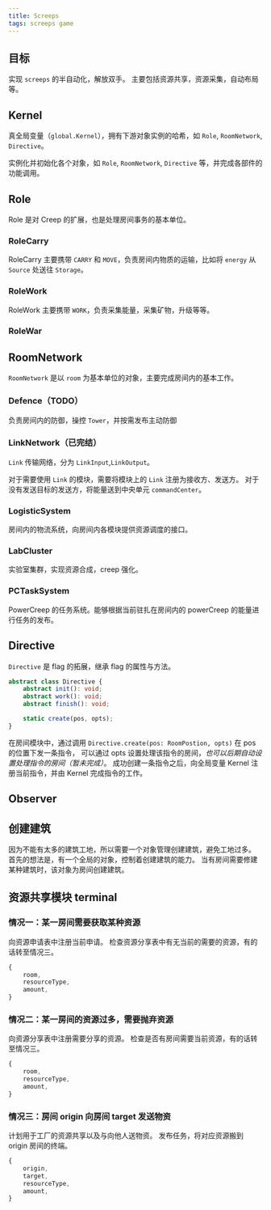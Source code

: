 ```yaml
---
title: Screeps
tags: screeps game
---
```


## 目标

实现 `screeps` 的半自动化，解放双手。
主要包括资源共享，资源采集，自动布局等。

## Kernel

真全局变量（`global.Kernel`），拥有下游对象实例的哈希，如 `Role`, `RoomNetwork`, `Directive`。

实例化并初始化各个对象，如 `Role`, `RoomNetwork`, `Directive` 等，并完成各部件的功能调用。

## Role

Role 是对 Creep 的扩展，也是处理房间事务的基本单位。

### RoleCarry

RoleCarry 主要携带 `CARRY` 和 `MOVE`，负责房间内物质的运输，比如将 `energy` 从 `Source` 处送往 `Storage`。

### RoleWork

RoleWork 主要携带 `WORK`，负责采集能量，采集矿物，升级等等。

### RoleWar

## RoomNetwork

`RoomNetwork` 是以 `room` 为基本单位的对象，主要完成房间内的基本工作。

### Defence（TODO）

负责房间内的防御，操控 `Tower`，并按需发布主动防御

### LinkNetwork（已完结）

`Link` 传输网络，分为 `LinkInput`,`LinkOutput`。

对于需要使用 `Link` 的模块，需要将模块上的 `Link` 注册为接收方、发送方。
对于没有发送目标的发送方，将能量送到中央单元 `commandCenter`。

### LogisticSystem

房间内的物流系统，向房间内各模块提供资源调度的接口。

### LabCluster

实验室集群，实现资源合成，creep 强化。

### PCTaskSystem

PowerCreep 的任务系统。能够根据当前驻扎在房间内的 powerCreep 的能量进行任务的发布。

## Directive

`Directive` 是 flag 的拓展，继承 flag 的属性与方法。

```ts
abstract class Directive {
    abstract init(): void;
    abstract work(): void;
    abstract finish(): void;

    static create(pos, opts);
}
```

在房间模块中，通过调用 `Directive.create(pos: RoomPostion, opts)` 在 pos 的位置下发一条指令，
可以通过 opts 设置处理该指令的房间，*也可以后期自动设置处理指令的房间（暂未完成）*。
成功创建一条指令之后，向全局变量 Kernel 注册当前指令，并由 Kernel 完成指令的工作。

## Observer

## 创建建筑

因为不能有太多的建筑工地，所以需要一个对象管理创建建筑，避免工地过多。
首先的想法是，有一个全局的对象，控制着创建建筑的能力。
当有房间需要修建某种建筑时，该对象为房间创建建筑。

## 资源共享模块 terminal

### 情况一：某一房间需要获取某种资源

向资源申请表中注册当前申请。
检查资源分享表中有无当前的需要的资源，有的话转至情况三。

```ts
{
    room,
    resourceType,
    amount,
}
```

### 情况二：某一房间的资源过多，需要抛弃资源

向资源分享表中注册需要分享的资源。
检查是否有房间需要当前资源，有的话转至情况三。

```ts
{
    room,
    resourceType,
    amount,
}
```

### 情况三：房间 origin 向房间 target 发送物资

计划用于工厂的资源共享以及与向他人送物资。
发布任务，将对应资源搬到 origin 房间的终端。

```ts
{
    origin,
    target,
    resourceType,
    amount,
}
```
